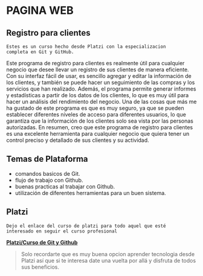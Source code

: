 #  PAGINA WEB

## Registro para clientes
	Estes es un curso hecho desde Platzi con la especializacion
	completa en Git y GitHub.

Este programa de registro para clientes es realmente útil para cualquier negocio que desee llevar un registro de sus clientes de manera eficiente. Con su interfaz fácil de usar, es sencillo agregar y editar la información de los clientes, y también se puede hacer un seguimiento de las compras y los servicios que han realizado. Además, el programa permite generar informes y estadísticas a partir de los datos de los clientes, lo que es muy útil para hacer un análisis del rendimiento del negocio. Una de las cosas que más me ha gustado de este programa es que es muy seguro, ya que se pueden establecer diferentes niveles de acceso para diferentes usuarios, lo que garantiza que la información de los clientes solo sea vista por las personas autorizadas. En resumen, creo que este programa de registro para clientes es una excelente herramienta para cualquier negocio que quiera tener un control preciso y detallado de sus clientes y su actividad.

## Temas de Plataforma

 - comandos basicos de Git.
 - flujo de trabajo con Github.
 - buenas practicas al trabajar con Github.
 - utilización de diferentes herramientas para un buen sistema.
 
## Platzi
	Dejo el enlace del curso de platzi para todo aquel que esté
	interesado en seguir el curso profesional

[**Platzi/Curso de Git y Github**](https://platzi.com/cursos/git-github/?school=_escuela_escuela-devops-cloud_)

> Solo recordarte que es muy buena opcion aprender tecnologia desde Platzi
> así que si te interesa date una vuelta por allá y disfruta de todos sus 
> beneficios.

